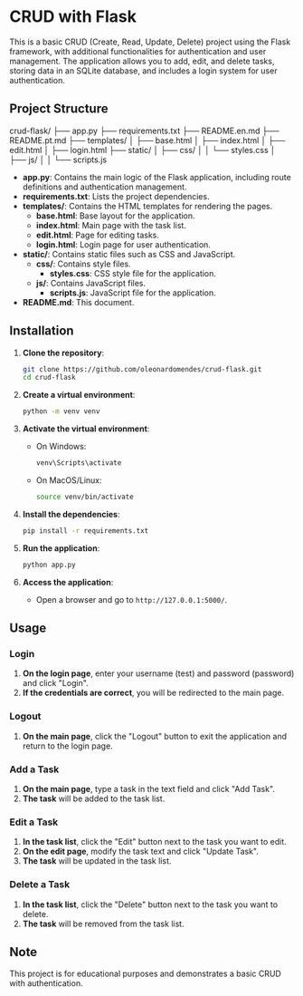 # CRUD with Flask

This is a basic CRUD (Create, Read, Update, Delete) project using the Flask framework, with additional functionalities for authentication and user management. The application allows you to add, edit, and delete tasks, storing data in an SQLite database, and includes a login system for user authentication.

## Project Structure

crud-flask/
├── app.py
├── requirements.txt
├── README.en.md
├── README.pt.md
├── templates/
│ ├── base.html
│ ├── index.html
│ ├── edit.html
│ ├── login.html
├── static/
│ ├── css/
│ │ └── styles.css
│ ├── js/
│ │ └── scripts.js

- **app.py**: Contains the main logic of the Flask application, including route definitions and authentication management.
- **requirements.txt**: Lists the project dependencies.
- **templates/**: Contains the HTML templates for rendering the pages.
    - **base.html**: Base layout for the application.
    - **index.html**: Main page with the task list.
    - **edit.html**: Page for editing tasks.
    - **login.html**: Login page for user authentication.
- **static/**: Contains static files such as CSS and JavaScript.
    - **css/**: Contains style files.
        - **styles.css**: CSS style file for the application.
    - **js/**: Contains JavaScript files.
        - **scripts.js**: JavaScript file for the application.
- **README.md**: This document.

## Installation

1. **Clone the repository**:
    ```bash
    git clone https://github.com/oleonardomendes/crud-flask.git
    cd crud-flask
    ```

2. **Create a virtual environment**:
    ```bash
    python -m venv venv
    ```

3. **Activate the virtual environment**:
    - On Windows:
        ```bash
        venv\Scripts\activate
        ```
    - On MacOS/Linux:
        ```bash
        source venv/bin/activate
        ```

4. **Install the dependencies**:
    ```bash
    pip install -r requirements.txt
    ```

5. **Run the application**:
    ```bash
    python app.py
    ```

6. **Access the application**:
    - Open a browser and go to `http://127.0.0.1:5000/`.

## Usage

### Login

1. **On the login page**, enter your username (test) and password (password) and click "Login".
2. **If the credentials are correct**, you will be redirected to the main page.

### Logout

1. **On the main page**, click the "Logout" button to exit the application and return to the login page.

### Add a Task

1. **On the main page**, type a task in the text field and click "Add Task".
2. **The task** will be added to the task list.

### Edit a Task

1. **In the task list**, click the "Edit" button next to the task you want to edit.
2. **On the edit page**, modify the task text and click "Update Task".
3. **The task** will be updated in the task list.

### Delete a Task

1. **In the task list**, click the "Delete" button next to the task you want to delete.
2. **The task** will be removed from the task list.

## Note

This project is for educational purposes and demonstrates a basic CRUD with authentication.
